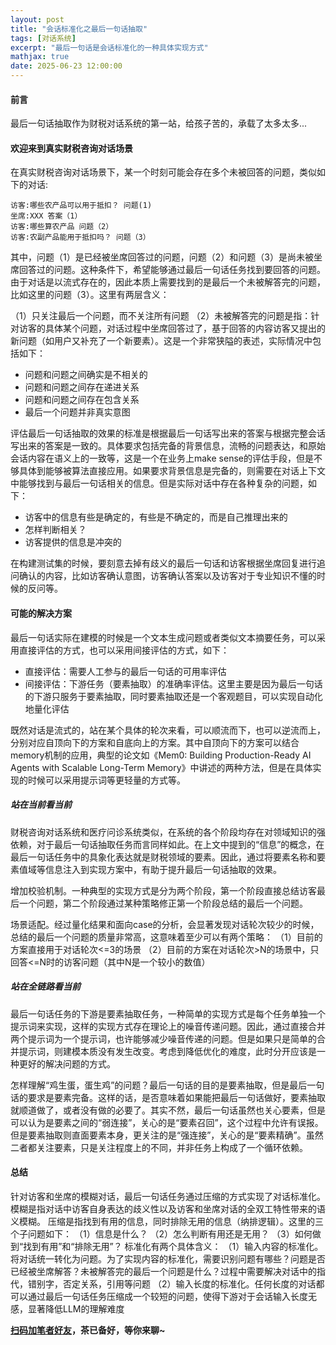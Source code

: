 ```yaml
---
layout: post
title: "会话标准化之最后一句话抽取"
tags: [对话系统]
excerpt: "最后一句话是会话标准化的一种具体实现方式"
mathjax: true
date: 2025-06-23 12:00:00
---
```


#### 前言

最后一句话抽取作为财税对话系统的第一站，给孩子苦的，承载了太多太多...

#### 欢迎来到真实财税咨询对话场景

在真实财税咨询对话场景下，某一个时刻可能会存在多个未被回答的问题，类似如下的对话:

```
访客:哪些农产品可以用于抵扣？ 问题(1)
坐席:XXX 答案（1）
访客:哪些算农产品 问题（2）
访客:农副产品能用于抵扣吗？ 问题（3）
```
其中，问题（1）是已经被坐席回答过的问题，问题（2）和问题（3）是尚未被坐席回答过的问题。这种条件下，希望能够通过最后一句话任务找到要回答的问题。由于对话是以流式存在的，因此本质上需要找到的是最后一个未被解答完的问题，比如这里的问题（3）。这里有两层含义：

（1）只关注最后一个问题，而不关注所有问题
（2）未被解答完的问题是指：针对访客的具体某个问题，对话过程中坐席回答过了，基于回答的内容访客又提出的新问题（如用户又补充了一个新要素）。这是一个非常狭隘的表述，实际情况中包括如下：

+ 问题和问题之间确实是不相关的
+ 问题和问题之间存在递进关系
+ 问题和问题之间存在包含关系
+ 最后一个问题并非真实意图

评估最后一句话抽取的效果的标准是根据最后一句话写出来的答案与根据完整会话写出来的答案是一致的。具体要求包括完备的背景信息，流畅的问题表达，和原始会话内容在语义上的一致等，这是一个在业务上make sense的评估手段，但是不够具体到能够被算法直接应用。如果要求背景信息是完备的，则需要在对话上下文中能够找到与最后一句话相关的信息。但是实际对话中存在各种复杂的问题，如下：

+ 访客中的信息有些是确定的，有些是不确定的，而是自己推理出来的
+ 怎样判断相关？
+ 访客提供的信息是冲突的

在构建测试集的时候，要刻意去掉有歧义的最后一句话和访客根据坐席回复进行追问确认的内容，比如访客确认意图，访客确认答案以及访客对于专业知识不懂的时候的反问等。

#### 可能的解决方案

最后一句话实际在建模的时候是一个文本生成问题或者类似文本摘要任务，可以采用直接评估的方式，也可以采用间接评估的方式，如下：

+ 直接评估：需要人工参与的最后一句话的可用率评估
+ 间接评估：下游任务（要素抽取）的准确率评估。这里主要是因为最后一句话的下游只服务于要素抽取，同时要素抽取还是一个客观题目，可以实现自动化地量化评估

既然对话是流式的，站在某个具体的轮次来看，可以顺流而下，也可以逆流而上，分别对应自顶向下的方案和自底向上的方案。其中自顶向下的方案可以结合memory机制的应用，典型的论文如《Mem0: Building Production-Ready AI Agents with Scalable Long-Term Memory》中讲述的两种方法，但是在具体实现的时候可以采用提示词等更轻量的方式等。

##### 站在当前看当前

财税咨询对话系统和医疗问诊系统类似，在系统的各个阶段均存在对领域知识的强依赖，对于最后一句话抽取任务而言同样如此。在上文中提到的“信息”的概念，在最后一句话任务中的具象化表达就是财税领域的要素。因此，通过将要素名称和要素值域等信息注入到实现方案中，有助于提升最后一句话抽取的效果。

增加校验机制。一种典型的实现方式是分为两个阶段，第一个阶段直接总结访客最后一个问题，第二个阶段通过某种策略修正第一个阶段总结的最后一个问题。

场景适配。经过量化结果和面向case的分析，会显著发现对话轮次较少的时候，总结的最后一个问题的质量非常高，这意味着至少可以有两个策略：
（1）目前的方案直接用于对话轮次<=3的场景
（2）目前的方案在对话轮次>N的场景中，只回答<=N时的访客问题（其中N是一个较小的数值）

##### 站在全链路看当前

最后一句话任务的下游是要素抽取任务，一种简单的实现方式是每个任务单独一个提示词来实现，这样的实现方式存在理论上的噪音传递问题。因此，通过直接合并两个提示词为一个提示词，也许能够减少噪音传递的问题。但是如果只是简单的合并提示词，则建模本质没有发生改变。考虑到降低优化的难度，此时分开应该是一种更好的解决问题的方式。

怎样理解“鸡生蛋，蛋生鸡”的问题？最后一句话的目的是要素抽取，但是最后一句话的要求是要素完备。这样的话，是否意味着如果能把最后一句话做好，要素抽取就顺道做了，或者没有做的必要了。其实不然，最后一句话虽然也关心要素，但是可以认为是要素之间的“弱连接”，关心的是“要素召回”，这个过程中允许有误报。但是要素抽取则直面要素本身，更关注的是“强连接”，关心的是“要素精确”。虽然二者都关注要素，只是关注程度上的不同，并非任务上构成了一个循环依赖。

#### 总结

针对访客和坐席的模糊对话，最后一句话任务通过压缩的方式实现了对话标准化。
模糊是指对话中访客自身表达的歧义性以及访客和坐席对话的全双工特性带来的语义模糊。
压缩是指找到有用的信息，同时排除无用的信息（纳排逻辑）。这里的三个子问题如下：
（1）信息是什么？
（2）怎么判断有用还是无用？
（3）如何做到“找到有用”和“排除无用”？
标准化有两个具体含义：
（1）输入内容的标准化。将对话统一转化为问题。为了实现内容的标准化，需要识别问题有哪些？问题是否已经被坐席解答？未被解答完的最后一个问题是什么？过程中需要解决对话中的指代，错别字，否定关系，引用等问题
（2）输入长度的标准化。任何长度的对话都可以通过最后一句话任务压缩成一个较短的问题，使得下游对于会话输入长度无感，显著降低LLM的理解难度

**[扫码加笔者好友](https://zhpmatrix.github.io/about/)，茶已备好，等你来聊~**